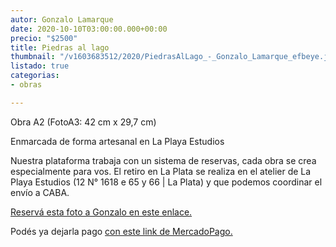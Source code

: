 ```yaml
---
autor: Gonzalo Lamarque
date: 2020-10-10T03:00:00.000+00:00
precio: "$2500"
title: Piedras al lago
thumbnail: "/v1603683512/2020/PiedrasAlLago_-_Gonzalo_Lamarque_efbeye.jpg"
listado: true
categorias:
- obras

---
```

Obra A2 (FotoA3: 42 cm x 29,7 cm)

Enmarcada de forma artesanal en La Playa Estudios

Nuestra plataforma trabaja con un sistema de reservas, cada obra se crea especialmente para vos. El retiro en La Plata se realiza en el atelier de La Playa Estudios (12 N° 1618 e 65 y 66 | La Plata) y que podemos coordinar el envío a CABA.

[Reservá esta foto a Gonzalo en este enlace.](https://docs.google.com/forms/d/10fHF0ASVijrzqLWWqPIWy7ywpd6uPsMWNGkoIpS1aYw/edit)

Podés ya dejarla pago [con este link de MercadoPago.](https://www.mercadopago.com.ar/checkout/v1/redirect/fcb446c5-38be-4650-9fe0-d6df1894bfcd/payment-option-form/?preference-id=222824205-3a5038bc-6555-48b8-974b-273344247a72&p=62552e23fd96c588b8640b8fb0411a01#/)